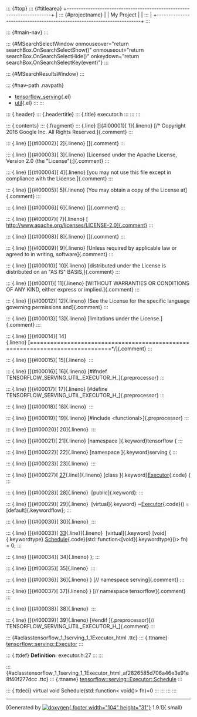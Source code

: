 ::: {#top}
::: {#titlearea}
+-----------------------------------------------------------------------+
| ::: {#projectname}                                                    |
| My Project                                                            |
| :::                                                                   |
+-----------------------------------------------------------------------+
:::

::: {#main-nav}
:::

::: {#MSearchSelectWindow onmouseover="return searchBox.OnSearchSelectShow()" onmouseout="return searchBox.OnSearchSelectHide()" onkeydown="return searchBox.OnSearchSelectKey(event)"}
:::

::: {#MSearchResultsWindow}
:::

::: {#nav-path .navpath}
-   [tensorflow\_serving](dir_bbc8937306723ff096d79d77f4a73363.html){.el}
-   [util](dir_1303efdc8de326749a332c6a57186055.html){.el}
:::
:::

::: {.header}
::: {.headertitle}
::: {.title}
executor.h
:::
:::
:::

::: {.contents}
::: {.fragment}
::: {.line}
[]{#l00001}[ 1]{.lineno} [/\* Copyright 2016 Google Inc. All Rights
Reserved.]{.comment}
:::

::: {.line}
[]{#l00002}[ 2]{.lineno} []{.comment}
:::

::: {.line}
[]{#l00003}[ 3]{.lineno} [Licensed under the Apache License, Version 2.0
(the \"License\");]{.comment}
:::

::: {.line}
[]{#l00004}[ 4]{.lineno} [you may not use this file except in compliance
with the License.]{.comment}
:::

::: {.line}
[]{#l00005}[ 5]{.lineno} [You may obtain a copy of the License
at]{.comment}
:::

::: {.line}
[]{#l00006}[ 6]{.lineno} []{.comment}
:::

::: {.line}
[]{#l00007}[ 7]{.lineno} [
http://www.apache.org/licenses/LICENSE-2.0]{.comment}
:::

::: {.line}
[]{#l00008}[ 8]{.lineno} []{.comment}
:::

::: {.line}
[]{#l00009}[ 9]{.lineno} [Unless required by applicable law or agreed to
in writing, software]{.comment}
:::

::: {.line}
[]{#l00010}[ 10]{.lineno} [distributed under the License is distributed
on an \"AS IS\" BASIS,]{.comment}
:::

::: {.line}
[]{#l00011}[ 11]{.lineno} [WITHOUT WARRANTIES OR CONDITIONS OF ANY KIND,
either express or implied.]{.comment}
:::

::: {.line}
[]{#l00012}[ 12]{.lineno} [See the License for the specific language
governing permissions and]{.comment}
:::

::: {.line}
[]{#l00013}[ 13]{.lineno} [limitations under the License.]{.comment}
:::

::: {.line}
[]{#l00014}[
14]{.lineno} [==============================================================================\*/]{.comment}
:::

::: {.line}
[]{#l00015}[ 15]{.lineno} 
:::

::: {.line}
[]{#l00016}[ 16]{.lineno} [\#ifndef
TENSORFLOW\_SERVING\_UTIL\_EXECUTOR\_H\_]{.preprocessor}
:::

::: {.line}
[]{#l00017}[ 17]{.lineno} [\#define
TENSORFLOW\_SERVING\_UTIL\_EXECUTOR\_H\_]{.preprocessor}
:::

::: {.line}
[]{#l00018}[ 18]{.lineno} 
:::

::: {.line}
[]{#l00019}[ 19]{.lineno} [\#include \<functional\>]{.preprocessor}
:::

::: {.line}
[]{#l00020}[ 20]{.lineno} 
:::

::: {.line}
[]{#l00021}[ 21]{.lineno} [namespace ]{.keyword}tensorflow {
:::

::: {.line}
[]{#l00022}[ 22]{.lineno} [namespace ]{.keyword}serving {
:::

::: {.line}
[]{#l00023}[ 23]{.lineno} 
:::

::: {.line}
[]{#l00027}[
[27](classtensorflow_1_1serving_1_1Executor.html){.line}]{.lineno} [class
]{.keyword}[Executor](classtensorflow_1_1serving_1_1Executor.html){.code}
{
:::

::: {.line}
[]{#l00028}[ 28]{.lineno}  [public]{.keyword}:
:::

::: {.line}
[]{#l00029}[ 29]{.lineno}  [virtual]{.keyword}
\~[Executor](classtensorflow_1_1serving_1_1Executor.html){.code}() =
[default]{.keywordflow};
:::

::: {.line}
[]{#l00030}[ 30]{.lineno} 
:::

::: {.line}
[]{#l00033}[
[33](classtensorflow_1_1serving_1_1Executor.html#af2826585d706a46e3e91e8f40f277dcc){.line}]{.lineno} 
[virtual]{.keyword} [void]{.keywordtype}
[Schedule](classtensorflow_1_1serving_1_1Executor.html#af2826585d706a46e3e91e8f40f277dcc){.code}(std::function\<[void]{.keywordtype}()\>
fn) = 0;
:::

::: {.line}
[]{#l00034}[ 34]{.lineno} };
:::

::: {.line}
[]{#l00035}[ 35]{.lineno} 
:::

::: {.line}
[]{#l00036}[ 36]{.lineno} } [// namespace serving]{.comment}
:::

::: {.line}
[]{#l00037}[ 37]{.lineno} } [// namespace tensorflow]{.comment}
:::

::: {.line}
[]{#l00038}[ 38]{.lineno} 
:::

::: {.line}
[]{#l00039}[ 39]{.lineno} [\#endif ]{.preprocessor}[//
TENSORFLOW\_SERVING\_UTIL\_EXECUTOR\_H\_]{.comment}
:::

::: {#aclasstensorflow_1_1serving_1_1Executor_html .ttc}
::: {.ttname}
[tensorflow::serving::Executor](classtensorflow_1_1serving_1_1Executor.html)
:::

::: {.ttdef}
**Definition:** executor.h:27
:::
:::

::: {#aclasstensorflow_1_1serving_1_1Executor_html_af2826585d706a46e3e91e8f40f277dcc .ttc}
::: {.ttname}
[tensorflow::serving::Executor::Schedule](classtensorflow_1_1serving_1_1Executor.html#af2826585d706a46e3e91e8f40f277dcc)
:::

::: {.ttdeci}
virtual void Schedule(std::function\< void()\> fn)=0
:::
:::
:::
:::

------------------------------------------------------------------------

[Generated by [![doxygen](doxygen.svg){.footer width="104"
height="31"}](https://www.doxygen.org/index.html) 1.9.1]{.small}
